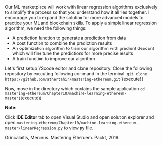Our ML marketplace will work with linear regression algorithms exclusively to simplify the process so that you understand how it all ties together. I encourage you to expand the solution for more advanced models to practice your ML and blockchain skills. To apply a simple linear regression algorithm, we need the following things:

- A prediction function to generate a prediction from data
- A cost function to combine the prediction results
- An optimization algorithm to train our algorithm with gradient descent which will fine tune the predictions for more precise results
- A train function to improve our algorithm


Let's first setup VScode editor and clone repository. Clone the following repository by executing following command in the terminal.
`git clone https://github.com/athertahir/mastering-ethereum.git`{{execute}}

Now, move in the directory which contains the sample application
`cd mastering-ethereum/Chapter10/machine-learning-ethereum-master`{{execute}}

**Note:**

Click **IDE Editor** tab to open Visual Studio and open solution explorer and open `mastering-ethereum/Chapter10/machine-learning-ethereum-master/linearRegression.py` to view py file.

Grincalaitis, Merunus. Mastering Etheruem. Packt, 2019.
